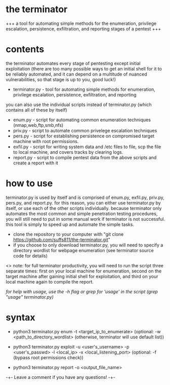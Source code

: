 # the terminator
+++ a tool for automating simple methods for the enumeration, privilege escalation, persistence, exfiltration, and reporting stages of a pentest +++

# contents
the terminator automates every stage of pentesting except initial exploitation (there are too many possible ways to get an initial shell for it to be reliably automated, and it can depend on a multitude of nuanced vulnerabilities, so that stage is up to you, good luck!)
- terminator.py - tool for automating simple methods for enumeration, privilege escalation, persistence, exfiltration, and reporting

you can also use the individual scripts instead of terminator.py (which contains all of these by itself)
- enum.py - script for automating common enumeration techniques (nmap,web,ftp,smb,nfs)
- priv.py - script to automate common privelege escalation techniques
- pers.py - script for establishing persistence on compromised target machine with root permissions.
- exfil.py - script for writing system data and /etc files to file, scp the file to local machine, and covers tracks by clearing logs.
- report.py - script to compile pentest data from the above scripts and create a report with it

# how to use
terminator.py is used by itself and is comprised of enum.py, exfil.py, priv.py, pers.py, and report.py. 
for this reason, you can either use terminator.py by itself, or use each of the other scripts individually. because terminator only automates the most common and simple penetration testing procedures, you will still need to put in some manual work if terminator is not successful. this tool is simply to speed up and automate the simple tasks.

- clone the repository to your computer with "git clone https://github.com/suffs811/the-terminator.git"
- if you choose to only download terminator.py, you will need to specify a directory wordlist for webpage enumeration (see terminator source code for details)

<> note: for full terminator productivity, you will need to run the script three separate times: first on your local machine for enumeration, second on the target machine after gaining initial shell for exploitation, and third on your local machine again to compile the report.

*for help with usage, use the -h flag or grep for 'usage' in the script (grep "usage" terminator.py)*

# syntax
- python3 terminator.py enum -t <target_ip_to_enumerate> (optional: -w <path_to_directory_wordlist> (otherwise, terminator will use default list))

- python3 terminator.py exploit -u <user's_username> -p <user's_passwd> -l <local_ip> -x <local_listening_port> (optional: -f (bypass root permissions check))

- python3 terminator.py report -o <output_file_name>


-+- Leave a comment if you have any questions! -+-
